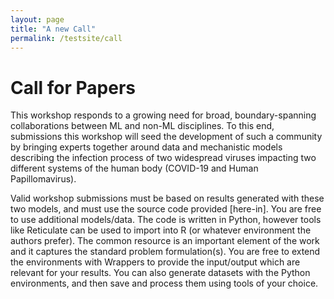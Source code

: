 ```yaml
---
layout: page
title: "A new Call"
permalink: /testsite/call
---
```

# Call for Papers

This workshop responds to a growing need for broad, boundary-spanning collaborations between ML and non-ML disciplines. To this end, submissions this workshop will seed the development of such a community by bringing experts together around data and mechanistic models describing the infection process of two widespread viruses impacting two different systems of the human body (COVID-19 and Human Papillomavirus). 

Valid workshop submissions must be based on results generated with these two models, and must use the source code provided [here-in]. You are free to use additional models/data. The code is written in Python, however tools like Reticulate can be used to import into R (or whatever environment the authors prefer). The common resource is an important element of the work and it captures the standard problem formulation(s). You are free to extend the environments with Wrappers to provide the input/output which are relevant for your results. You can also generate datasets with the Python environments, and then save and process them using tools of your choice. 
